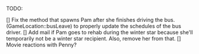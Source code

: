 ﻿

TODO:

[] Fix the method that spawns Pam after she finishes driving the bus. (GameLocation::busLeave) to properly update the schedules of the bus driver.
[] Add mail if Pam goes to rehab during the winter star because she'll temporarily not be a winter star recipient. Also, remove her from that.
[] Movie reactions with Penny?